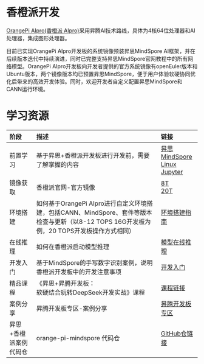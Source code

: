 # 香橙派开发

[OrangePi AIpro(香橙派 AIpro)](http://www.orangepi.cn/index.html)采用昇腾AI技术路线，具体为4核64位处理器和AI处理器，集成图形处理器。

目前已实现OrangePi AIpro开发板的系统镜像预装昇思MindSpore AI框架，并在后续版本迭代中持续演进，同时已完整支持昇思MindSpore官网教程中的所有网络模型。OrangePi AIpro开发板向开发者提供的官方系统镜像有openEuler版本和Ubuntu版本，两个镜像版本均已预置昇思MindSpore，便于用户体验软硬协同优化后带来的高效开发体验。同时，欢迎开发者自定义配置昇思MindSpore和CANN运行环境。

# 学习资源

| 阶段 | 描述 | 链接 |
| :----- |:----- |:----- |
| 前置学习 | 基于昇思+香橙派开发板进行开发前，需要了解掌握的内容 | [昇思MindSpore](https://www.mindspore.cn/)</br>[Linux](https://www.runoob.com/linux/linux-tutorial.html)</br>[Jupyter](https://jupyter.org/documentation) |
| 镜像获取 | 香橙派官网-官方镜像 | [8T](http://www.orangepi.cn/html/hardWare/computerAndMicrocontrollers/service-and-support/Orange-Pi-AIpro.html)</br>[20T](http://www.orangepi.cn/html/hardWare/computerAndMicrocontrollers/details/Orange-Pi-AIpro(20T).html) |
| 环境搭建 | 如何基于OrangePi AIpro进行自定义环境搭建，包括CANN、MindSpore、套件等版本检查与更新（以8-12 TOPS 16G开发板为例，20 TOPS开发板操作方式相同） | [环境搭建指南](https://www.mindspore.cn/tutorials/zh-CN/master/orange_pi/environment_setup.html) |
| 在线推理 | 如何在香橙派启动模型推理 | [模型在线推理](https://www.mindspore.cn/tutorials/zh-CN/master/orange_pi/model_infer.html) |
| 开发入门 | 基于MindSpore的手写数字识别案例，说明香橙派开发板中的开发注意事项 | [开发入门](https://www.mindspore.cn/tutorials/zh-CN/master/orange_pi/dev_start.html) |
| 精品课程 | 《昇思+昇腾开发板：</br> 软硬结合玩转DeepSeek开发实战》课程  | [课程链接](https://www.hiascend.com/developer/courses/detail/1925362775376744449) |
| 案例分享 | 昇腾开发板专区-案例分享 | [昇腾开发板专区](https://www.hiascend.com/developer/devboard) |
| 昇思+香橙派案例代码仓 | orange-pi-mindspore 代码仓 | [GitHub仓链接](https://github.com/mindspore-courses/orange-pi-mindspore) |
